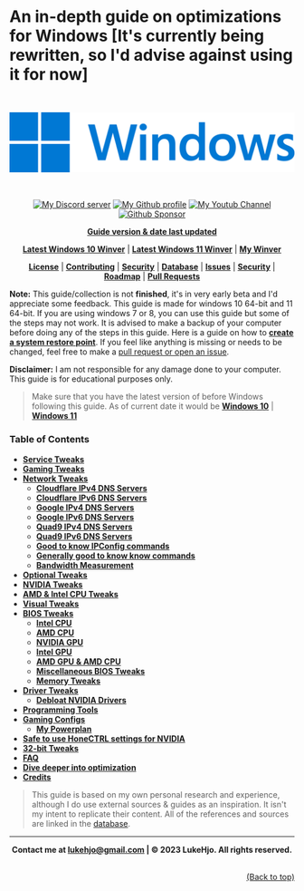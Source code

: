 # **An in-depth guide on optimizations for Windows [It's currently being rewritten, so I'd advise against using it for now]**

<div align="center">
	<br />
	<p>
		<a href="#"><img src="./assets/Windows/win.png" width="540" alt="Windows Logo" /></a>
	</p>
	<br />
	<p>
		<a href="https://discord.gg/ndjNzKCmff"><img src="https://img.shields.io/badge/discord-join-blue?style=flat-square&logo=discord" alt="My Discord server" /></a>
		<a href="https://github.com/luke-beep"><img src="https://img.shields.io/badge/github-view-blue?style=flat-square&logo=github" alt="My Github profile" /></a>
        <a href="https://www.youtube.com/channel/UC_-YAH9OBLVVWom_wV4HHxw"><img src="https://img.shields.io/badge/youtube-view-blue?style=flat-square&logo=youtube" alt="My Youtub Channel"></a>
		<a href="https://github.com/sponsors/luke-beep"><img src="https://img.shields.io/github/sponsors/luke-beep?style=flat-square" alt="Github Sponsor"/></a>
</div>





<div align="center">

[**Guide version & date last updated**](/docs/VERSION.md) 

 [**Latest Windows 10 Winver**](https://learn.microsoft.com/en-us/windows/release-health/release-information) | [**Latest Windows 11 Winver**](https://learn.microsoft.com/en-us/windows/release-health/windows11-release-information) | [**My Winver**](/docs/WINVER.md)

 [**License**](/LICENSE) | [**Contributing**](.github/CONTRIBUTING.md) | [**Security**](.github/SECURITY.md) | [**Database**](/docs/DATABASE.md) | [**Issues**](https://github.com/luke-beep/guide-to-optimizing-windows/issues) | [**Security**](.github/SECURITY.md) | [**Roadmap**](https://github.com/users/luke-beep/projects/2) | [**Pull Requests**](.github/PULL_REQUEST_TEMPLATE.md)

</div>

**Note:** This guide/collection is not **finished**, it's in very early beta and I'd appreciate some feedback. This guide is made for windows 10 64-bit and 11 64-bit. If you are using windows 7 or 8, you can use this guide but some of the steps may not work. It is advised to make a backup of your computer before doing any of the steps in this guide. Here is a guide on how to **[create a system restore point](https://support.microsoft.com/en-us/windows/create-a-system-restore-point-77e02e2a-3298-c869-9974-ef5658ea3be9)**. If you feel like anything is missing or needs to be changed, feel free to make a [pull request or open an issue](/SECURITY.md#reporting-a-vulnerability).

**Disclaimer:** I am not responsible for any damage done to your computer. This guide is for educational purposes only.

> Make sure that you have the latest version of before Windows following this guide. As of current date it would be [**Windows 10**](https://learn.microsoft.com/en-us/windows/release-health/release-information) | [**Windows 11**](https://learn.microsoft.com/en-us/windows/release-health/windows11-release-information)




### **Table of Contents**

- [**Service Tweaks**](/docs/SERVICE-TWEAKS.md)
- [**Gaming Tweaks**](/docs/GAMING-TWEAKS.md)
- [**Network Tweaks**](/docs/NETWORK.md)
	- [**Cloudflare IPv4 DNS Servers**](/docs/NETWORK.md#cloudflare-ipv4-dns-servers)
	- [**Cloudflare IPv6 DNS Servers**](/docs/NETWORK.md#cloudflare-ipv6-dns-servers)
	- [**Google IPv4 DNS Servers**](/docs/NETWORK.md#google-ipv4-dns-servers)
	- [**Google IPv6 DNS Servers**](/docs/NETWORK.md#google-ipv6-dns-servers)
	- [**Quad9 IPv4 DNS Servers**](/docs/NETWORK.md#quad9-ipv4-dns-servers)
	- [**Quad9 IPv6 DNS Servers**](/docs/NETWORK.md#quad9-ipv6-dns-servers)
	- [**Good to know IPConfig commands**](/docs/NETWORK.md#good-to-know-ipconfig-commands)
	- [**Generally good to know know commands**](/docs/NETWORK.md#generally-good-to-know-commands)
	- [**Bandwidth Measurement**](/docs/NETWORK.md#bandwidth-measurement)
- [**Optional Tweaks**](/docs/OPTIONAL-TWEAKS.md)
- [**NVIDIA Tweaks**](/docs/NVIDIA-TWEAKS.md)
- [**AMD & Intel CPU Tweaks**](/docs/AMD-INTEL.md)
- [**Visual Tweaks**](/docs/VISUAL.md)
- [**BIOS Tweaks**](/docs/BIOS.md)
    - [**Intel CPU**](/docs/BIOS.md#for-those-who-are-using-an-intel-cpu-you-can-disable-the-following)
	- [**AMD CPU**](/docs/BIOS.md#for-those-who-are-using-a-amd-cpu-you-can-disable-the-following)
	- [**NVIDIA GPU**](/docs/BIOS.md#for-those-who-are-using-an-nvidia-gpu-you-can-do-the-following)
	- [**Intel GPU**](/docs/BIOS.md#for-those-who-are-using-an-intel-gpu-you-can-do-the-following)
	- [**AMD GPU & AMD CPU**](/docs/BIOS.md#for-those-who-are-using-an-amd-gpu--an-amd-cpu-you-can-do-the-following)
	- [**Miscellaneous BIOS Tweaks**](/docs/BIOS.md#miscellaneous-bios-tweaks)
	- [**Memory Tweaks**](/docs/BIOS.md#memory-tweaks)
- [**Driver Tweaks**](/docs/DRIVER-TWEAKS.md)
	- [**Debloat NVIDIA Drivers**](/docs/DRIVER-TWEAKS.md#debloat-nvidia-drivers)
- [**Programming Tools**](/docs/PROGRAMMING-TOOLS.md)
- [**Gaming Configs**](/docs/CONFIGURATIONS.md)
	- [**My Powerplan**](/docs/CONFIGURATIONS.md#my-powerplan)
- [**Safe to use HoneCTRL settings for NVIDIA**](/docs/HONE.md)
- [**32-bit Tweaks**](/docs/32BIT.md)
- [**FAQ**](/docs/FAQ.md)
- [**Dive deeper into optimization**](/docs/DATABASE.md)
- [**Credits**](/docs/DATABASE.md)

> This guide is based on my own personal research and experience, although I do use external sources & guides as an inspiration. It isn't my intent to replicate their content. All of the references and sources are linked in the [database](/docs/DATABASE.md). 

---


**<div align="center" id="footer"> Contact me at lukehjo@gmail.com | © 2023 LukeHjo. All rights reserved. <div>**
<br>

<div align="right"><a href="#">(Back to top)</a></div>
